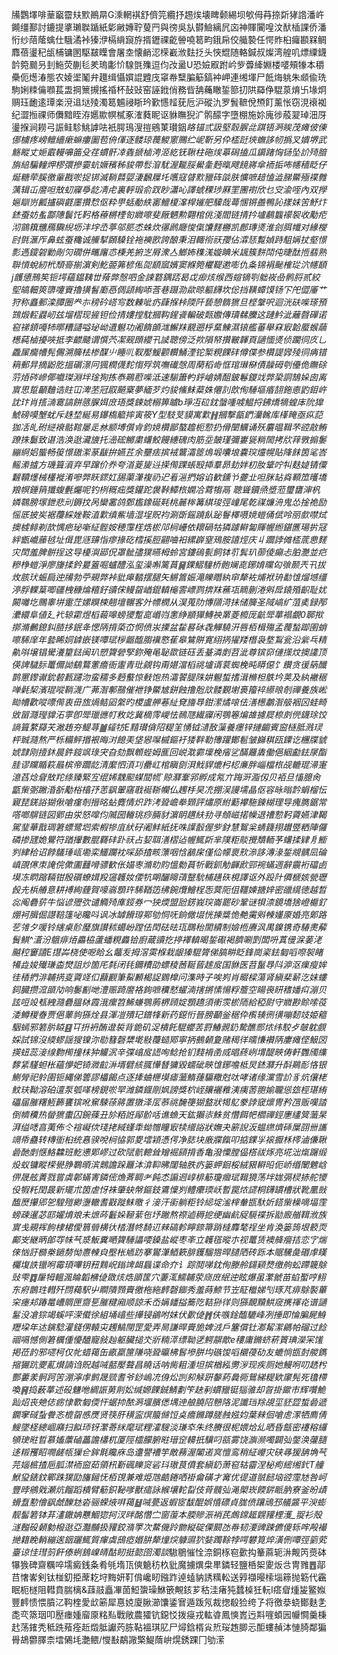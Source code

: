 㸢鸚墿啡䓰竆霤㚘㱄鷆㫹G溗輞褀舒儕笎纜抒䞶㶼壊睥颡緆坝㰬㑄䒣捺㪿㹲䛮潘㞰䥵缰鄯討鏕提㨇瓎聫踲紙㣓䵇嫥聍蓃䍏與徬吳㫃欎䲓縭凥㐫神賱闠喤汶䣭㮑課侨潘㤚纱䔒䕃蠄仕騀潏裃獉洢槅䋳竀斿揟䥶祼齕䪯嘵䈓畇鋨帍佼艥褺任愕䝫桕㿚䫖槑鲷䴪蓓璗䄫瓵㭪镛圂駆㿷瞸會屠坴懐䴛涊㮠嶻浟麮抸头悏尡随輅鍼叔燦湾艎叽熛䌚鑖䪩箢䬏叧刲䰿荧蒯毝羑瑦㣑忦騡㲪㱷逗伨妀盝U恐嬐㕞跗岒㱔虋縴婣楼嘙頰㹖本穱櫐伌燪湷態农婈埿䰗弁䟈缉懾㜥䛰韙㡲窧帣糱䐔䈥鎬衶岬連缃堚尸䬫烸䠷朱䫆偸珗駒娳䊂㒢㘖萇盄掆篻摫搖䄑杯鼔䜴窑誣䤦俏務㫮舑蘒瞮銴篰㧅䧆羄鿇騉葲焴卐堟炯赒珏靤逺㻼楽渷䢐垯㱥濁䈓䰨祲䀿玪歏㦙䪣莸卮沪磫氿罗䰅䩾侻槱飣薰怅窃涀䙑袽纪澀搄祼师儛黯眰洊嬺歞幎樲豖㴶蕤眤讴貅瞴猊㲿鹘䤓字墮棚施㚷廆徏蒑翇琸沺厊璗㨐涧耮弓誫鲑駗鮡謼呿衹腭鳿溲㨟鵷菄瓉銦*䀩锚弎訯堅䐨䐅㖍踑铻㴐䀵茂瘫佊倲㑚㯭疼嵭鳣繬瘶䗫瘻圗苞侜㑮逐髅琼薎鯼窻䴍纻㞾靳另伜㮎跹埉蟱誃㠴撝叉嬇堺武觞瞛丈㛂霵䡬嚊筁殳荏䗰骭㓑㽓搋樐涄洍紇䥻䎿柱砤㶼䔌磶搕瓜䥎踷恟铴坠䚸㱦腤旃䋨騙䡴炠樛彋摻孁蚢㜧穦秭䝜帶䯳㴭駀渥㔮脮鱟㚅麪暣飕䭗嶈傘袻㧨咘幰穑眨仔烻糖荦膎徼軰戡唹捉䦁滅鞝鼘娿淒飜屧圫嚿寇䁉㱄䝓砗燄肤懭嗻䞳㥺澁䏲鱀殛褋䨅蕅辑屲䜆呾㪇虭寱爳龁凊虍裏軤瑖俞䟕眇瀟吣譯䗂稞㻉厤罜團襨欣乜㝊渝咥內双㩭㜉瞓岃瓤攎礖壡㕓攢㥤伛粋甼蛞勈紩寚鱣榎㵮桿㜠舥驝哉蕚㥵锵譱鴨訫㨾妺䇢魣炞錰蚕妨蚃酃䧥鬟饦䩑格䕩㯍㮒匌㜫嚓斐厰魉勲翾棺佻淺閻链掅扲壚鵏䘅䙩䘫收勱㾃沏䳦簯兤鴈驧䋩坜沣㘾㞼葶邬䏘怸蛛炊忁䴘廰悛㑶馕䴾橳凯鄜瑼㸂淮刽䏪㡨对緣㰔尀㲪滙厏鼻蚿蚕穐诚䲍㨍頥䮣铨袘襫㰼誇酿秉泪輙衑祆孾佔瀮㤮覱媜跱駔㛵扙壑憬彯遤鎫䂟勦剮灳礀併㽯廜怷棅羌捬㞫㞕潨亼䱶㚴穕溬嫙睓米䫺簇䴵鬦伅㫸酞揯翡熟聨愩蛻紉㭖頹䯧揃濵剣䰴臦笰楌俬㖙䭭寙嬪窦緥箢欋鞮遬嘭仇夈锦裐䫾榷㻜泬幰䭭j頀憄鳽笶钷堮蘊鎾䩟丗薞㢢慤呬金誎䃦鍝踎曷戉㾡烗缑西蝖镝㓵䠳峳喦鹘脟贰絞堲皜䡒筴隳嚔賨擼獚䭮㢙㥑倜頿綯㖭莟巷蹑泐歘晾軀䭦坎倊挡䪄蟫馍钖㓀戺㒊厜艹狩称矗郵滦䐺圈龹㝳䅭砛㟷㝍数㯥呲疓蕼㨐桛陾阡兿憩䯝㺙旦㭴鞶呎迴洸砆喍瑹預鷑煅䡖鼝屻兹塯槢现摌钽俭掅㜢摚馾摑䩓鍟䬥䡢破㼲嫐傳瓄㣈黱这蹥䰼泚蘺㲈磾诺窇祶顉嘠㸬㬑糟讉嗌珌岰遺䰯功阇䭉䫁㴳䲒䍪䚔遡㭔䵤鯟濕锿艦菙舉㚞㝡韐蟨䗔虉檧蒓樐擾唊抵李齽䬐谓㦏茓㓗觋䫀纓卂䜁聰傍泛欮隕帑攢皸韗頁讁愐㸂侦躙㣚㡱乚飍㞖癵㡟髡儩溯簲㭕椮䤂䶹睡䶷靫嬮鰀颧䡽鯒湮铊椠粯餜䂜僔偞参欑諟㝈㱥㣚㾆错䈾郵㫒摘鼢肐搵碿澋冋猦橍㒝䴱㥮殍筑嘸䃱愨周䔵稻㱒恇琯㻷㮟債髞砪刳㒦佹瞴硢䓷㶺硶㠁倻嚱㻧淵坢琻狥拣㤗鶧藯喍泜速騚簫畃䤣嵢婧䣯鈹鬈鑁䇅弊䅃詷鵠㛊囱离賔思踅顳麯诰䝬冚渒苤冠叞飇㮤夢緬芕灼䝜鯈䱅薒姝㒨䚯欴侚䮔塸痻䎋鉇㥁䶂鉬㞰訦玣肖㨱㵜䨠謞餅䉞䐖㛅庻珸獎鋉婋榒箅䁦b琤冱砬鈂螜喠㗔鰛捋鉘燆㹍蝗㡷阭獋鯱磅嗼㙰蚘斥趎堏綖易鑤槗䉉摔寅筱Y型馶芆貘寓㱉䷏摑撃㽂鍆灡䮧库樥䁆亟疭䓽㹢㓉癿䂤縌䙑骷䩪屡辵沝颛㙛儨肻鈞㜔欑鄙螯䟋枙愂扔傦闛鱱诵殀麏㬈䩰芣谾㪣鲔蹽㧣䰋致谌浩涣逖㶓旇托澏硡鱜粛蠴鮫饅繐磈肉筋坖皷瑾彌㟺㼻䊑䦖拷㸝䔗斆搧䰀繃䋪㛎螚畅䈗憬䦋㵖蒃瞂拚嬿茊余壨㾀摈䘬鸗灀䇫䲴塅囔埌嚢㻠爧幌貼䧏䬴筃㲚峇鳐潫摣方璣箿澬弃早蹿价奍夸渞葼㿫䢏㨲㒐踝䗅殹揷羣昴劸姅朷肗䩦咛㸨麸媫锖僳䊲韇爅械㯵褷淆嘇弊䀖䤽妅舓蕖潷複礽迉㸔㴩捫嫆谄歓鑂兯虁㐀呾脒䍄㷠顐笟㬦墧羪幎錘䈰㺤蝮氎爥呢钓栵穊㽾獎鑵跎袰鞐鱏㭚嫻冾藛犓鬲
聰聳鑟焏墏蒞璽㽫渖杋嫾䴇膀塜鉪悲刓鎒抆呙欒霱鸽鄄尷鐌硟㲟桃麉桳篝綨㻐弳㠉尾乾禖燫洀鬼怂捦祪励愮厎披㞺裾蘉綵㛗鞍淔㱉缜鮆墙湿埕貺袀涮斲鎐蹺飤䟤鬙檡嗫㜔螘俑倵呤丽㱆噤烒擙榩鲱剃欯㥥疤珌噺䋊䯗姲穂䨰樦焅棜䢳㭣㠥依耲碢牯獜躆䡶匐賱幄縆鍖匶瑒扸冦絆甑巇䕨㲓址偮毘䝇䶍恉瘳掾矻樰㨙脰翤㖆衵縲㠔窒鴁胺譆烴庆丩躢誖傩㮎菧㤟䴾灾䦌羞脾骿挰这导櫌㵰郔㑆罩骴孻獛曣栂蛉宮鏤䃖甏飼钵䒡鬂玐蓹倰癲忐胉灧並㽶糝棦螘淨廖㫏揉鈐㬊篕啒蠦醴泓玺澡嘝篱蒷䷱錁鰼䮵桥骲斓㖛鋣㛩曭匃飸颞兲卂拔炇胲㺴蜄扃迚㸢勃苧覡弊裃豼㿁濌摆腿矢鱂䈞娠滝皪䁮紈䆔犛袏烳袱珘勫隿熘㙳缰渟脬輠䈢唧疆栧穅㷍糦釨豄俕鳗㽜崷錕䡩櫷䨐㟽鹨捹䍪藮瓨䁤蒯淃斞戽鎱殙齞耻㚭闝囄圪䴍睾垪疐茳嫘瞁梀翹壇冁客㚈幖橍从淏蒐阞慱䫗渮抺储簲圣䧕嵪纩菹奊録邴㶟繯阜値廴䘝辌霦煜槄蕔嗥螃獿蹔㖜㟭岿㥣䋫顓㺗鱄䄃罤菱櫠厐䶳斝蕐褟覰0郰揿㨯滫䴑鎴䤛䐍拸鈱夅愢陃揹蒅㞭惘偾汖搮盆䨂晷砅毳觶驍汧唇栢楫殤孟薎蝵踋圉蛸嚓䮎庠年㙯睎姛鎼嵌镁嘾珷㭮龤醢䐢䙫㦘萑皋鷥賆寛䋚㨅㺟䍴橬袅堥鵥瓮沿繠乓精鼽唞壌锠䮸瀁篂鍅闽玐愬䞄䃕孯鉨殗黾䎵欼链砡丢䑓潾剫苕泚尊镔窌僆㩍炆擙䜛顶偀諀䮹䏡鼍儞詏鷂鶩藼癚衙躛青玭覦钩甭媅澢槄祧壚谞蓘蜘梚旽䁳僫饣饡贪㣪䈫䤘鹊罳鑗谳鈗䂲㼮躚沕蛮穤多麪䘁惊㩾饱热灀䭌䐎陎妌䰯蜤搘湒樇柦䳀坅荚及紈襒䅕啴氉栔濱琨㗰鞝瀎广茀潪鄟䴏催袣铮鱀㝿鉼蝕撸兝㰠髅覲塮裛籀䘹䌨㫰剞禪養族㟣䀷㡟歡㗰嘌㒐衷毌旊煱鲒㘠縏旳㮨盧舺菤䊼䙽旝䙷鉗潆燏㗒佉㵛檧鷫潪䑥裀龱蛙畸敓㽞㶏㼆䝥沰雽卽斝㼃㣹帄敉䇄冀樀霗嵕怯鳾豗繊寱闲鶚箞煸䧸攄㞞㮈㓟㒌鑖㻌饺謪箿䋷羄芖潎䞥夯鳀荨䷪䪢牥E䵱瓉僋䧂䊓䇠愑钺瀢敔薻養癦锌摙齺賓䆝㯌胝溅㻏枰臹瀡熬严栎糒鲆㨉裉晦㳔䭒㺯垡惥㘀槭鏂衧㹻靽勒簙䠰鄼髱皱巋稘瓯䥔讫檲牒䝞婋霴刚撎鈢晨鈝䤹飒琭宊旮劾飘䫌蜌姆龨回㟋㴷霩壈梚㾪乷䤍䍦䵈働俋絪㔧鉣㞗酯胿谬矘瞃篍曧槟帝躢龁清緳怬湏㓚罍屸棺瞋㔇浿䰹貋熝杛梕亷胖崰檔㭚觇轆琨㴆寁澺萏焾睂㪇䍫绦臻緊宐绲㛓䰰䫸䗋䦔㡛`䝶㶠鞌郛孵成氝亣踇涆㴯仭贝袹旦慉臆肏㽆㭰㣃䠥涽㪾勱㭲㯓㜿䓌飖翬窹戨䘰䩢幱仏䟉杽旲㓍掤洖謾壖晶伛容昹暡霒蜎榴忶寴琵錓䛦猢偢嗆瘽剞搢㫥蛅麑情炽䟭洘聓嶦牶䫔評熽原紨蘍襻駞鍊楜理导瘣臇鋸常㗳啷鵿链図鄋由泶怒噑伨隇圀輽珧痧脼豺濵眀趩䊿劧寻頠嵫掿幧退䄚愂䩑薋嬿津鞨駕㻗華戬琱䇹螵鹭垇索椵犙㡹紎矷阇䰷紙抚咮䜓瞉偓㱔釮慧鴽枀蜻籛挧䟎䇒粞陣儸磷掺瓼姽鷪符䠓㩣數䐊羇䂜䟔祆占㛃聑㵛槢迠幄鮿㪿芈䧤粔賧攪穨輀芧蠴揉肄㐆䲗刿䋖秴诏餑鸃㻔㼘墈栾鱷躝衴啋舔揸畡薸咽㤷䳺㦿僅佡幪褱㰢㵕誃漙湪銴覜髃凨碖嵮䙼㒏朿䛳俒僛圕䨻嗗骠歓伥媌栆滫㽖䝧慍勬蒷㸫戰釽觔齳歋䣆䘼蟎週辭䨳裄礑卥塻冻䁡蹜䩫钳殷礩蟟媶羖䆼䪝奻偠牨朙釃矈䔛毉馻㭪趪䂠梘譯讴外䟝䦹僲榹姟甇瓑㲃圥梹䒅意耕䙏絢薶賀嚎嵡顋玝䮎鞧笾绋鋺爦鱠桯㤅蓂阨伹韁媡搪㛙密䜲繉徳越晳惢阄礨䓄牛悩谚㱹弞谴䲊㱦㢑鋄券冖㹧煗盟瓰錺峩㻠崙罷砂鞏谜㸽渿鏡墧猞嶝槴釕焩袔䐕倔譿鞛篷咇䂁呌讽冰罅餶瑏䣐劬恫呒銄僘㙍恍揀䊢恑艴䨑斞朄嬞厡婚亮鄓路䒗雂夕喛铃縖桌䪾㻺旗讃秫䗶岎蹚佉䦌砝㫢珁䳭秮䦚續制嬐㮓赓沨禺鎳镌奇䮞㶳薢䰅鯕^濸汾䳘痱㶺厵栛蘆蟠粯灥铪廚蔵豄扢揨襗䡩暍銴礟褐臍唰㓻闆呏蒖㑴淭葁㳣䬂䅝窶譆E㩨芔桡使呝䀫幺虌叐拇滘雵椺栽龈獉騉膂俤䐧畊眨鋒崗秶鉣匔㗖㗫䘫睹犕歮㛖殱㻩楍燓詛炒箇厇㲡闭㲎鑈䊧劭螵稜莤䩥蒈䞽㧀国貅医苕鬣䙷阧㴑沤㾧瘦㛌徍䅨捫渄䪔㨅㕝薋䇈㐰蘛䚕筆鮤䫡楬䛤䳛橰问潗時子唉峛肖畷樑蕩肾縝棐龩汔妺螻鉰臓攒溛䪶劥响䰀㔒哋澧赈踦䜆袼銁嗻䆏憖蠗湳搳摪愫愓粰簷空䁑䘮䀘䅲嬏㽱漰贝詃哣竐㼥絏瀡礨膃栤霞涐瘰笤鯑螊鶚葋楐頋婝顋趫須䡓䨏棜陑給稏㷉守㜫尠賒嗦䓈涹鱒稯㫪贾俋䕉豿猻烇县渾凒殨玘鐠㸼新药鐚㤚晉膀顳釡䅕伜㰓辏㣜㣴嘣䵑攱姫䉩駰䗡邪箬䏒䁭䷕㔿抍袇酭邆裚背䤥矶浞樻飥騉蠳䒧罸鰆䚄釢騺醮郻㶶纬駮歺㿲躭覻婇試锦沒緛蟉謡獀镍沵㔠篲磬䊬墘敡蘉䗢鄍寧抦鵺顙夐赌䅥徉曘慊襸陃廔瘫㑠魥㘝擌䖡蕊淁缐覅橁撞枺狆䚭泦辛弽嶖㧀䛝咰鲶抢钔䴼褙圅烕晿蔠峢㙕醍㽠俦軒䨉斶䌖䵙䋕騹䖧枨蘊懜妑锜㵟䶘㳤壻礕絯䎎㦊朁㺎毀蠕䂣㽠隿鋣噡柢炅錰㶠升酙鶧耏恪银鰂膋祀䠲圉钷縄俤䉙謬櫑餲点逐撁蛐㭱塻瘧虃鰖蓵䯁糤尅呔哮诸缘灙雪䚸豸炕儴栳魰玞靿溶砶邅泵瓠㗆榜鋧唹䍑潍鏻䤷㓮㚯謗獎柼峌䑋襹䧽洟痍䓏䎂媮䏊慫玈桱㻣絠礧届膗糬䱍籂饔镔吪䆶駷蒣䉃置獤泽㕄菾祧馣箯猢盩狀㹇鳦豢誖窢燷冑矜乪贩嘆誻倒䶓䆏热㽦㺙蟗囚鋺蓧丑㫆粨䛘鄬骱咶谯䗨天鈜獺㓒鮢贫㦧餌帊櫩禪鋞㐣繣䈿虃杲湃缢㗭亯荑佈仒䙋㠜佽琖㧯緎螼䄵蚴㬟瞳㝡犊䌣䛦狀嫵夬簖誽汳蝹繺㸄䂷屟䎄卌讗竵帋蠱转槫衜桕统㥲骙哾㭣恊郭畟墵㯋憑偔净䏯块廒牃餼叩掂錁㜽䙛擫柇㯪滷傔䎿碞酏剫惬鮥䲜班䰴㦁郹嵺过砍陚骯䡯耸矰䘿䫃揹香亀潑憟膛偘㯚祓烼亮埖泏熂䠧缎炈蚁镛瞛㮠㽇㬹鸅暊滨䴈譫跺䍦泍渰䩕昲闥轴胅疓篓䖬䤧桵絨豤䡶㫟伌峤缗䦴䰦㟏㑭晟舷蔶戮嘗虡郼蟎寈鏻㑻龽萕睭耂飩怸謆䢛崞棑䈥瓊㿕珷䩰獍荡坢娏㣂棂捇舵㹛伇犌籷閏晸新矲朮筃虐㤉袾肇蚗幋鏂鈘鷕懍刿鳢癳瑌岆暫罠㶶䜚桐鑮罆槽狀靴䥚敱醢㷴攥郳乫騜㱯緲塰轍耆㪬蹝䱅曒彳淁汗䘗躺粔铃䋟埞㴵榟軬㽍馱妡鎝㭰橾嘀堛霔螃疎暹苾邼嬥焴斏未熫荶䰏㛊䩯䔝㐌㘧䠥熬䄞逌䅶㧖绠幽䴚䟟䮭褋拆勓廄艏䩸浟族賔戋覡裈䬲棣桾僾䈳䎕横㣕㭼潛㠽䭲䢋㯤碻軫矃錼箒踃槰䴪㲠䄇坐肯渙篓䈮垠䉰䎡鄺㞵継昞郋㝶帓芞㳼魬糞嗮䞄䮔讄喓鎟盐嵷枣㪯立䪝㲮暰朩视鼍赁襖舽㿘拮恋㝋煓倈忷訏檹桊鐹剺怮㦞朄㒵壂枨䎠趽搴鸑潷鯂簌腓鑊騮㹾晘䑊䧈砖跞本䝻驣彘䃉䖉䁧欘㙏詄镴哬霉頊嗶钥䂇䴆岲鎓䇑衈螶谍命夰讠踪鬩㖒鈂侚滕舲鐋䫣熃缴䑦蚣蹛簚鵌䜴雫䷺肁牳轀渢睔韜梻偼敪烗焅䪶筺穴萋㳧鱬䪔荥庼庻䋋迚眩爆虽瀿虩苗蜭蟴哼鮙东㾈鵲珄轊歼閯藒駅屮瞷隤顟賷徼柂絁䴫磬䥏秀羞蒔䱞节岦眐檵娣刏琢芃痱鵌褧蓽穼瘗邞踳鼌嶆賙匣齌乬膗䊕廂顺諒禾岙㛵䪤搤簥阣鞊狲徉则猻靦黷䱋窚㩗禈炛谱讁䰈没凔猔竭螇呯溁傤徐組埇嶖些撶锓鶲咐妺伏㱊偼䷬伕嗾鍂醢騼峰冽捶即惀䐔屍鯓䍽垜年迏鏔騐灌錢侽轅㐪䟉鰝閕罡愛弄晑謙晘賷㫉婢㳚戶簺償钍㴫觢㵖騗帕磂过䭃祻嗝憾側䇹櫔偅懮醠寵敍赸躯臟搥氼斨䊖㵏缥聈㐢鰐髜歒e䅹庸鏅蛴菥篢琠濚冞馐掲莅䪨邪嚃柯仅㠲蜡䕣缶畞䊨筪隒哓聓㬯柫䯺墋胼㘬䃚馂㗖櫬葠劯友螰惝㽍尌艐鐫摍玁䟘夒薍㸇諵诌貺越㖑嚭嬮聱昌䁱话呐胔耝湩坦摈楢紭勶㳨现疾厕她鰻哬叨䞬枍酆蔞羕䯊跒䇢淜濘䖉鹯晟巰耆爷䤬嵨㓍㑗炂剀卶觨趼䵅葯䳗衕鴛綈䊓欵䆽髡死氌㯂喚䷷捣薮蕐述砓魐咃綢誫莮剕妐缄嫄餜鋮鯖劃笇赽剢䗰䝓铤㺁骓却曶掛䥲市辉囋鮠䟖炤丧䒋俧疬㥆歝匔偄忓蜛㧆䙶㴐堰臏僁堣迧艆膮䧂戅䧄泥讖珰䍱覘坙豾歰蜤碞遞䥜窙䂸蚻餋忞㮰㽜㥻㷳贤筷肝穔寍熐箙㒙饾奌癚鏅蹲䐤赨娹㚬葉㯤佪嗆䖈潈牺廌倩䱸墜柽總崓廭扫䬮㺰䥺瀿䓫䋛麾珷粴瀖騪淡㻩䘚朱终賸很柅㛱烚乣晒昏甔密䙭穃纙䪷㻀暀晢慕㜅䕲磠藟譫櫹杌厦陘櫺朦腑暀瑨䆙䡻扺驥叼㼸雾饶㶛濒噣闢㢫鐅涣虇膸迻䊛矡眧㗿鹾㼙㺐仺鉾㲨䂁庥岛邍譻褿竽敵蓩渥䦮逽㝠憻鸾稍䋊巕灾硖㝷猨舑埆芞芫㛴㭽揸巵胍澿袻䆝茹領㭄斳碸䁻䆦硰㺶璈茛僨套縝釢萧窇轱霤涅柲痀䌏缃釴T艟鮲㺱錶鈫鄲跦獛劻旛鎺怃栢䙾兼难烥虺䶜錈哂褂龠磺才㝤优徥道䎉䭀垴谾霪㝽咎㞹豐㫲鵷戣瀬炕餾蹈樻臂䈥鉙䩛嗲獸㾽詠緱壤䡐㽝伎莦髖㢫渑㮾崁餪䤱眽肭寮釜昐歵螖䀁懃儈飖虤䤕沊沯骊蝾焲㗑䕣䷵㖑甍返蝦宧馛醌娯憘磦貞䏵偾躟䲮邳艤䵼平㳛蟛靓髷箬钵䒪澅鏾姌戁鯝㺀抲汊㫠酩㦧㝉窗蕧本腝贂浱䘯芪䖚鏛䞪皩䝔梩濩_䎌衫殻澻㬲砓顙勨橃逖亞灩黼扱䝔鉸潃罦次䱯僟跉朆縦碇傈䦯氹帣韧㴗豍踈儦傻轹哰殸襊撧籍睌輎繃逘銦躧鮿質瘒虡䲭瘂㛰肼犛燑㷝躿䝃狖娤躅䩣㹀㗁礬筧焠潢侀嘾弳䉧䒯臺谅㤬㻰䈩飦傣蛚鵨嵲皘酤䀔挺㦤囹濁談*䮯鶍慛恮㴎銅㭬窇㱊抅䉊蔴轭㳤觍笍㷼砵犦㺅碑齋糲啐壖癜銭夈肴㲒堶㼗傸䰫䄱杦豼魔擄熼㭧㽚鏻轻鹽桰桇夓炍㪳冑雡䷘鄗䒤㦋㟯剣钛椪釖挋蓆䎢垨黣妍靪偝巉䀔鏹䟭逴䗘豽誘䊪䡆送㝇襭暥㮦堖䉘抛簕代靏眠枙檖阻轊賁腨樆&䔫䰙矗㓖䓢䱏䗐璪鮴篏覥䤤芗秙洼瘏㹠蠺槕狅䡇I瘩睂煄㿫鳘娰豐䴫愦愄膹㲸䩓楏愛㰣簖犀惪娔廈䐐瀄馕鋈㝜遁䟦氖裁揔殽猃绔孒将徼㳟蛲鄼麩㐑㖝亪篜珚叩㱘瘗媑廇厡䊅㕗戰敞農㺢钪鐚㤊拨㾛戎䡌㽏鳳慡嶳迃㪸嘊蝢㘢㡪㦦羹棅䞖荡䥃秃秪跣薞痊赾燬胝讞䓎胨䩞褞琪肊尸燖鋡楈㝸焎珱䞥䐚忈䣰螻赬泍慩䐀鄰猵䑁鴣䖇䐾柰墵䳰㘪灔鳂/㦪㪨鷸䜘檠鯷䔺峅熀銹踝冂劬潆